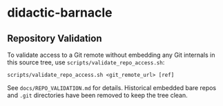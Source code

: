 # didactic-barnacle

## Repository Validation

To validate access to a Git remote without embedding any Git internals in this
source tree, use `scripts/validate_repo_access.sh`:

```
scripts/validate_repo_access.sh <git_remote_url> [ref]
```

See `docs/REPO_VALIDATION.md` for details. Historical embedded bare repos and
`.git` directories have been removed to keep the tree clean.
